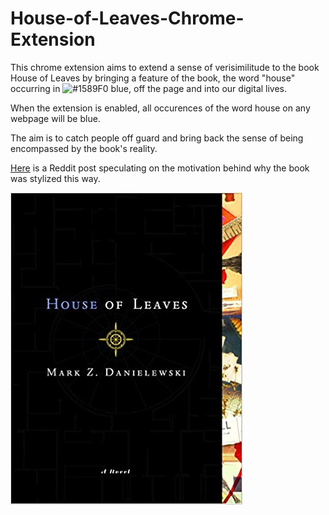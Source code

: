# House-of-Leaves-Chrome-Extension
This chrome extension aims to extend a sense of verisimilitude to the book House of Leaves by bringing a feature of the book, the word "house" occurring in ![#1589F0](https://placehold.it/15/1589F0/000000?text=+) blue, off the page and into our digital lives.
</br>

When the extension is enabled, all occurences of the word house on any webpage will be blue.
<br/>

The aim is to catch people off guard and bring back the sense of being encompassed by the book's reality.

[Here](https://www.reddit.com/r/houseofleaves/comments/3lqfro/why_is_house_in_blue_see_comment_pls/) is a Reddit post speculating on the motivation behind why the book was stylized this way.

![House of Leaves Book Cover](house-of-leaves-book-cover.jpg)
